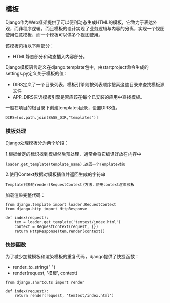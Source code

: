 ## 模板

Django作为Web框架提供了可以便利动态生成HTML的模板，它致力于表达外观，而非程序逻辑。而且模板的设计实现了业务逻辑与内容的分离，实现一个视图使用任意模板，而一个模板可以供多个视图使用。

该模板包括以下两部分：

* HTML静态部分和动态插入内容部分。

Django模板语言定义在django.template包中，由startproject命令生成的settings.py定义关于模板的值：

* DIRS定义了一个目录列表，模板引擎则按列表顺序搜索这些目录来查找模板源文件
* APP\_DIRS告诉模板引擎是否应该在每个已安装的应用中查找模板。

一般在项目的根目录下创建templates目录，设置DIRS值。

```
DIRS=[os.path.join(BASE_DIR,"templates")]
```

### 模板处理

Django处理模板分为两个阶段：

1.根据给定的标识找到模板然后预处理，通常会将它编译好放在内存中

```
loader.get_template(template_name),返回一个Template对象
```

2.使用Context数据对模板插值并返回生成的字符串

```
Template对象的render(RequestContext)方法，使用context渲染模板
```

加载渲染完整代码：

```
from django.template import loader,RequestContext
from django.http import HttpResponse

def index(request):
    tem = loader.get_template('temtest/index.html')
    context = RequestContext(request, {})
    return HttpResponse(tem.render(context))
```

### 快捷函数

为了减少加载模板和渲染模板的重复代码，django提供了快捷函数：

* render\__to_\_string\(" "\)
* render\(request, '模板', context\)

```
from django.shortcuts import render

def index(request):
    return render(request, 'temtest/index.html')
```



